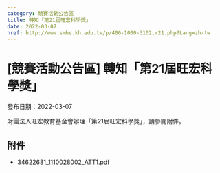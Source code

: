 ```yaml
---
category: 競賽活動公告區
title: 轉知「第21屆旺宏科學獎」
date: 2022-03-07
href: http://www.smhs.kh.edu.tw/p/406-1000-3102,r21.php?Lang=zh-tw
---
```


# [競賽活動公告區] 轉知「第21屆旺宏科學獎」

發布日期：2022-03-07

財團法人旺宏教育基金會辦理「第21屆旺宏科學獎」，請參閱附件。

## 附件

- [34622681_1110028002_ATT1.pdf](https://www.smhs.kh.edu.tw/var/file/0/1000/attach/95/pta_2871_265940_24010.pdf)
